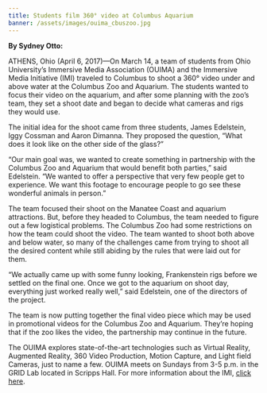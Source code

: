```yaml
---
title: Students film 360° video at Columbus Aquarium
banner: /assets/images/ouima_cbuszoo.jpg
---
```


**By Sydney Otto:**

ATHENS, Ohio (April 6, 2017)—On March 14, a team of students from Ohio University’s Immersive Media Association (OUIMA) and the Immersive Media Initiative (IMI) traveled to Columbus to shoot a 360° video under and above water at the Columbus Zoo and Aquarium. The students wanted to focus their video on the aquarium, and after some planning with the zoo’s team, they set a shoot date and began to decide what cameras and rigs they would use.

The initial idea for the shoot came from three students, James Edelstein, Iggy Cossman and Aaron Dimanna. They proposed the question, “What does it look like on the other side of the glass?”

“Our main goal was, we wanted to create something in partnership with the Columbus Zoo and Aquarium that would benefit both parties,” said Edelstein. “We wanted to offer a perspective that very few people get to experience. We want this footage to encourage people to go see these wonderful animals in person.”

The team focused their shoot on the Manatee Coast and aquarium attractions. But, before they headed to Columbus, the team needed to figure out a few logistical problems. The Columbus Zoo had some restrictions on how the team could shoot the video. The team wanted to shoot both above and below water, so many of the challenges came from trying to shoot all the desired content while still abiding by the rules that were laid out for them.

“We actually came up with some funny looking, Frankenstein rigs before we settled on the final one. Once we got to the aquarium on shoot day, everything just worked really well,” said Edelstein, one of the directors of the project.

The team is now putting together the final video piece which may be used in promotional videos for the Columbus Zoo and Aquarium. They’re hoping that if the zoo likes the video, the partnership may continue in the future.

The OUIMA explores state-of-the-art technologies such as Virtual Reality, Augmented Reality, 360 Video Production, Motion Capture, and Light field Cameras, just to name a few. OUIMA meets on Sundays from 3-5 p.m. in the GRID Lab located in Scripps Hall. For more information about the IMI, [click here](https://www.ohio.edu/scrippscollege/newsevents/news-story.cfm?newsitem=33ad60ad-5056-a874-1d94f1ddd0ef9139).
